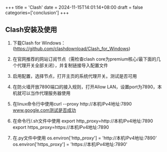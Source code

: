 +++
title = 'Clash'
date = 2024-11-15T14:01:14+08:00
draft = false
categories=['conclusion']
+++

## Clash安装及使用

1. 下载Clash for Windows：(<https://github.com/clashdownload/Clash_for_Windows>)

2. 在官网推荐的网站订阅节点（需检查clash core为premium核心/最下面的几个代理开关全部关闭），并复制链接导入配置文件

3. 启用配置，选择节点，打开主页的系统代理开关。测试是否可用

4. 在防火墙开放7890端口的接入规则，打开Allow LAN，设置port为7890，本机就可以当作代理服务器使用

5. 在linux命令行中使用curl --proxy http://本机IPv4地址:7890 www.google.com测试是否成功

6. 在命令行/.sh文件中使用
    export http_proxy=http://本机IPv4地址:7890 
    export https_proxy=https://本机IPv4地址:7890

7. 在.py文件中使用
    os.environ['http_proxy'] = 'http://本机IPv4地址:7890'
    os.environ['https_proxy'] = 'https://本机IPv4地址:7890'

